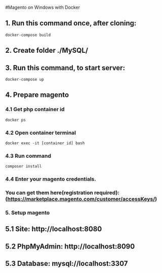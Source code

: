 #Magento on Windows with Docker

## 1. Run this command once, after cloning:
```
docker-compose build
```


## 2. Create folder ./MySQL/


## 3. Run this command, to start server:
```
docker-compose up
```


## 4. Prepare magento

### 4.1 Get php container id
```
docker ps
```
### 4.2 Open container terminal
```
docker exec -it [container id] bash
```
### 4.3 Run command
```
composer install
```
### 4.4 Enter your magento credentials. 

### You can get them here(registration required):(https://marketplace.magento.com/customer/accessKeys/)


### 5. Setup magento

## 5.1 Site: http://localhost:8080

## 5.2 PhpMyAdmin: http://localhost:8090

## 5.3 Database: mysql://localhost:3307

